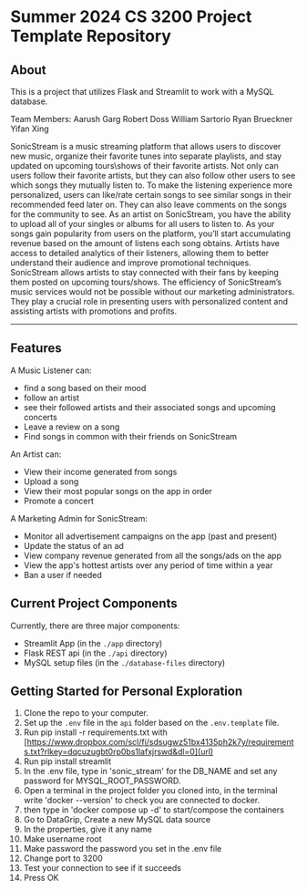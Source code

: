 # Summer 2024 CS 3200 Project Template Repository

## About

This is a project that utilizes Flask and Streamlit to work with a MySQL database.

Team Members:
Aarush Garg
Robert Doss
William Sartorio
Ryan Brueckner
Yifan Xing

SonicStream is a music streaming platform that allows users to discover new music, organize their favorite tunes into separate playlists, and stay updated on upcoming tours\shows of their favorite artists. Not only can users follow their favorite artists, but they can also follow other users to see which songs they mutually listen to. To make the listening experience more personalized, users can like/rate certain songs to see similar songs in their recommended feed later on. They can also leave comments on the songs for the community to see. As an artist on SonicStream, you have the ability to upload all of your singles or albums for all users to listen to. As your songs gain popularity from users on the platform, you’ll start accumulating revenue based on the amount of listens each song obtains. Artists have access to detailed analytics of their listeners, allowing them to better understand their audience and improve promotional techniques. SonicStream allows artists to stay connected with their fans by keeping them posted on upcoming tours/shows. 
The efficiency of SonicStream’s music services would not be possible without our marketing administrators. They play a crucial role in presenting users with personalized content and assisting artists with promotions and profits. 

--------------
Features
--------------
A Music Listener can:
- find a song based on their mood
- follow an artist
- see their followed artists and their associated songs and upcoming concerts
- Leave a review on a song
- Find songs in common with their friends on SonicStream

An Artist can:
- View their income generated from songs
- Upload a song
- View their most popular songs on the app in order
- Promote a concert

A Marketing Admin for SonicStream:
- Monitor all advertisement campaigns on the app (past and present)
- Update the status of an ad
- View company revenue generated from all the songs/ads on the app
- View the app's hottest artists over any period of time within a year
- Ban a user if needed
 

## Current Project Components

Currently, there are three major components:
- Streamlit App (in the `./app` directory)
- Flask REST api (in the `./api` directory)
- MySQL setup files (in the `./database-files` directory)

## Getting Started for Personal Exploration
1. Clone the repo to your computer. 
1. Set up the `.env` file in the `api` folder based on the `.env.template` file.
2. Run pip install -r requirements.txt with [https://www.dropbox.com/scl/fi/sdsugwz51bx4135ph2k7y/requirements.txt?rlkey=dqcuzugbt0rp0bs1lafxjrswd&dl=0](url)
3. Run pip install streamlit
4. In the .env file, type in 'sonic_stream' for the DB_NAME and set any password for MYSQL_ROOT_PASSWORD.
5. Open a terminal in the project folder you cloned into, in the terminal write 'docker --version' to check you are connected to docker.
6. then type in 'docker compose up -d' to start/compose the containers
7. Go to DataGrip, Create a new MySQL data source
8. In the properties, give it any name
9. Make username root
10. Make password the password you set in the .env file
11. Change port to 3200
12. Test your connection to see if it succeeds
13. Press OK

 
